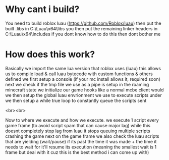 # Why cant i build?

You need to build roblox luau (https://github.com/Roblox/luau)
then put the built .libs in C:\Luau\x64\libs
you then put the remaining linker headers in C:\Luau\x64\includes
if you dont know how to do this then dont bother me

# How does this work?

Basically we import the same lua version that roblox uses (luau) this allows us to compile load & call luau bytecode with custom functions & others defined
we first setup a console (if your mc install allows it, required soon)
next we check if the tmp file we use as a pipe is setup in the roaming minecraft state
we initialize our game hooks like a normal mcbe client would we then setup the global luau envrionment we use to execute scripts under
we then setup a while true loop to constantly queue the scripts sent

<br\><br\>

Now to where we execute and how we execute. we execute 1 script every game frame (to avoid script spam that can cause major lag) while this doesnt completely stop lag from luau it stops queuing multiple scripts crashing the game next on the game frame we also check the luau scripts that are yielding (wait/pause) if its past the time it was made + the time it needs to wait for it'll resume its execution (meaning the smallest wait is 1 frame but deal with it cuz this is the best method i can come up with)
